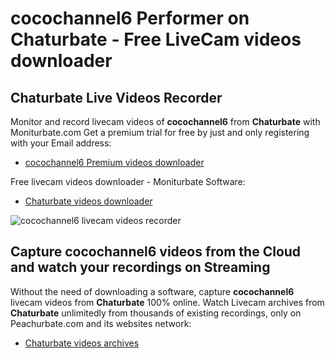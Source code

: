 # cocochannel6 Performer on Chaturbate - Free LiveCam videos downloader

## Chaturbate Live Videos Recorder

Monitor and record livecam videos of **cocochannel6** from **Chaturbate** with Moniturbate.com
Get a premium trial for free by just and only registering with your Email address:
* [cocochannel6 Premium videos downloader](https://moniturbate.com/request-demo-licence-key.html)

Free livecam videos downloader - Moniturbate Software:
* [Chaturbate videos downloader](https://moniturbate.com/moniturbate-download-software.html)

![cocochannel6 livecam videos recorder](https://peachurnet.com/templates/moniturbate-software.png)


## Capture cocochannel6 videos from the Cloud and watch your recordings on Streaming

Without the need of downloading a software, capture **cocochannel6** livecam videos from **Chaturbate** 100% online.
Watch Livecam archives from **Chaturbate** unlimitedly from thousands of existing recordings, only on Peachurbate.com and its websites network:
* [Chaturbate videos archives](https://peachurnet.com/)